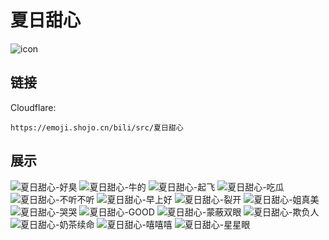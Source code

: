 # 夏日甜心
![icon](https://emoji.shojo.cn/bili/src/夏日甜心/icon.png)
## 链接
Cloudflare:
```
https://emoji.shojo.cn/bili/src/夏日甜心
```
## 展示
![夏日甜心-好臭](https://emoji.shojo.cn/bili/src/夏日甜心/夏日甜心-好臭.png)
![夏日甜心-牛的](https://emoji.shojo.cn/bili/src/夏日甜心/夏日甜心-牛的.png)
![夏日甜心-起飞](https://emoji.shojo.cn/bili/src/夏日甜心/夏日甜心-起飞.png)
![夏日甜心-吃瓜](https://emoji.shojo.cn/bili/src/夏日甜心/夏日甜心-吃瓜.png)
![夏日甜心-不听不听](https://emoji.shojo.cn/bili/src/夏日甜心/夏日甜心-不听不听.png)
![夏日甜心-早上好](https://emoji.shojo.cn/bili/src/夏日甜心/夏日甜心-早上好.png)
![夏日甜心-裂开](https://emoji.shojo.cn/bili/src/夏日甜心/夏日甜心-裂开.png)
![夏日甜心-姐真美](https://emoji.shojo.cn/bili/src/夏日甜心/夏日甜心-姐真美.png)
![夏日甜心-哭哭](https://emoji.shojo.cn/bili/src/夏日甜心/夏日甜心-哭哭.png)
![夏日甜心-GOOD](https://emoji.shojo.cn/bili/src/夏日甜心/夏日甜心-GOOD.png)
![夏日甜心-蒙蔽双眼](https://emoji.shojo.cn/bili/src/夏日甜心/夏日甜心-蒙蔽双眼.png)
![夏日甜心-欺负人](https://emoji.shojo.cn/bili/src/夏日甜心/夏日甜心-欺负人.png)
![夏日甜心-奶茶续命](https://emoji.shojo.cn/bili/src/夏日甜心/夏日甜心-奶茶续命.png)
![夏日甜心-嘻嘻嘻](https://emoji.shojo.cn/bili/src/夏日甜心/夏日甜心-嘻嘻嘻.png)
![夏日甜心-星星眼](https://emoji.shojo.cn/bili/src/夏日甜心/夏日甜心-星星眼.png)
